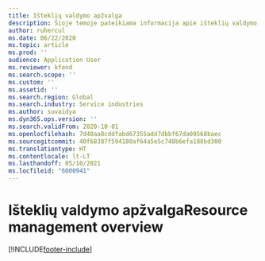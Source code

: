 ```yaml
---
title: Išteklių valdymo apžvalga
description: Šioje temoje pateikiama informacija apie išteklių valdymo funkcijas „Dynamics 365 Project Operations“.
author: ruhercul
ms.date: 06/22/2020
ms.topic: article
ms.prod: ''
audience: Application User
ms.reviewer: kfend
ms.search.scope: ''
ms.custom: ''
ms.assetid: ''
ms.search.region: Global
ms.search.industry: Service industries
ms.author: suvaidya
ms.dyn365.ops.version: ''
ms.search.validFrom: 2020-10-01
ms.openlocfilehash: 7d40aa8cddfabd67355add7dbbf67da09568baec
ms.sourcegitcommit: 40f68387f594180af64a5e5c748b6efa188bd300
ms.translationtype: HT
ms.contentlocale: lt-LT
ms.lasthandoff: 05/10/2021
ms.locfileid: "6000941"
---
```

# <a name="resource-management-overview"></a><span data-ttu-id="588a5-103">Išteklių valdymo apžvalga</span><span class="sxs-lookup"><span data-stu-id="588a5-103">Resource management overview</span></span>


[!INCLUDE[footer-include](../includes/footer-banner.md)]